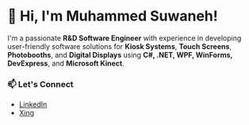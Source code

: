 # 👋 Hi, I'm Muhammed Suwaneh!

I'm a passionate **R&D Software Engineer** with experience in developing user-friendly software solutions for **Kiosk Systems**, **Touch Screens**, **Photobooths**, and **Digital Displays** using **C#, .NET, WPF, WinForms, DevExpress**, and **Microsoft Kinect**.

### 📫 Let's Connect
- [LinkedIn](https://www.linkedin.com/in/muhammed-suwaneh/)
- [Xing](https://www.xing.com/profile/Muhammed_Suwaneh)

